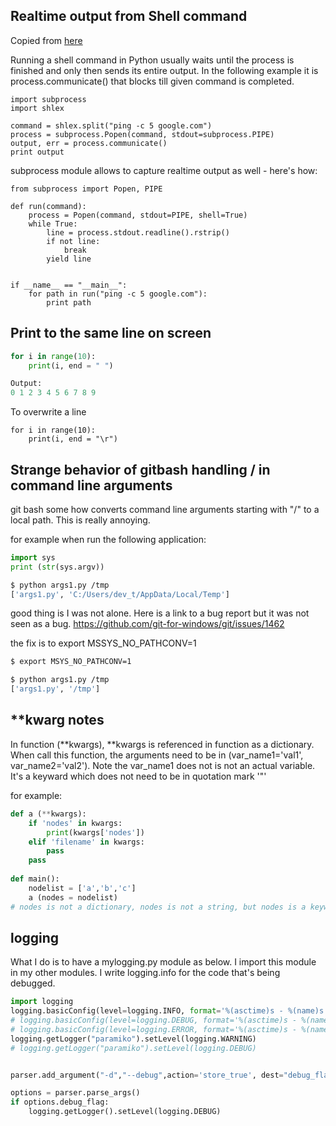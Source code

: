 ## Realtime output from Shell command

Copied from [here](https://zaiste.net/realtime_output_from_shell_command_in_python/)

Running a shell command in Python usually waits until the process is finished and only then sends its entire output. In the following example it is process.communicate() that blocks till given command is completed.
```
import subprocess
import shlex

command = shlex.split("ping -c 5 google.com")
process = subprocess.Popen(command, stdout=subprocess.PIPE)
output, err = process.communicate()
print output
```
subprocess module allows to capture realtime output as well - here's how:

```
from subprocess import Popen, PIPE

def run(command):
    process = Popen(command, stdout=PIPE, shell=True)
    while True:
        line = process.stdout.readline().rstrip()
        if not line:
            break
        yield line


if __name__ == "__main__":
    for path in run("ping -c 5 google.com"):
        print path
```


## Print to the same line on screen

```python
for i in range(10):
    print(i, end = " ")

Output:
0 1 2 3 4 5 6 7 8 9
```

To overwrite a line
```
for i in range(10):
    print(i, end = "\r")
```

## Strange behavior of gitbash handling / in command line arguments

git bash some how converts command line arguments starting with "/" to a local path. This is really annoying. 

for example when run the following application:
```py
import sys
print (str(sys.argv))
```

```bash
$ python args1.py /tmp
['args1.py', 'C:/Users/dev_t/AppData/Local/Temp']
```

good thing is I was not alone. Here is a link to a bug report but it was not seen as a bug. 
https://github.com/git-for-windows/git/issues/1462

the fix is to export MSSYS_NO_PATHCONV=1

```bash
$ export MSYS_NO_PATHCONV=1

$ python args1.py /tmp
['args1.py', '/tmp']
```

## **kwarg notes

In function (**kwargs), **kwargs is referenced in function as a dictionary. When call this function, the arguments need to be in (var_name1='val1', var_name2='val2'). Note the var_name1 does not is not an actual variable. It's a keyward which does not need to be in quotation mark '"'

for example:
``` py
def a (**kwargs):
    if 'nodes' in kwargs:
        print(kwargs['nodes'])
    elif 'filename' in kwargs:
        pass
    pass
    
def main():
    nodelist = ['a','b','c']
    a (nodes = nodelist)
# nodes is not a dictionary, nodes is not a string, but nodes is a keyward

```


## logging 

What I do is to have a mylogging.py module as below. I import this module in my other modules.  I write logging.info for the code that's being debugged.
```py
import logging
logging.basicConfig(level=logging.INFO, format='%(asctime)s - %(name)s - %(levelname)s - %(message)s')
# logging.basicConfig(level=logging.DEBUG, format='%(asctime)s - %(name)s - %(levelname)s - %(message)s')
# logging.basicConfig(level=logging.ERROR, format='%(asctime)s - %(name)s - %(levelname)s - %(message)s')
logging.getLogger("paramiko").setLevel(logging.WARNING)
# logging.getLogger("paramiko").setLevel(logging.DEBUG)


parser.add_argument("-d","--debug",action='store_true', dest="debug_flag", help="Debug mode runs slower and generates lot of outputs")

options = parser.parse_args()
if options.debug_flag:
    logging.getLogger().setLevel(logging.DEBUG)

```

